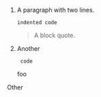 1.  A paragraph
    with two lines.

        indented code

    > A block quote.

2. Another

        code

    foo

Other

